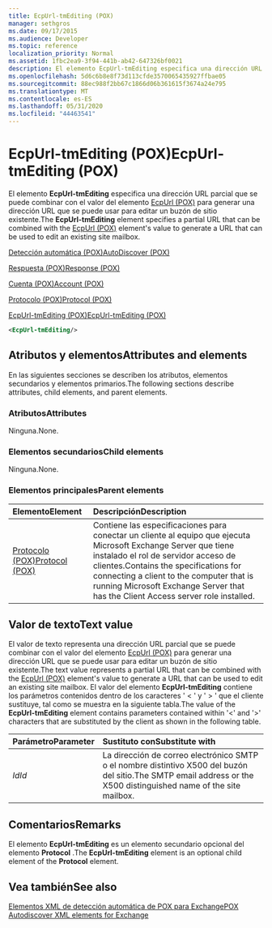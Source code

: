 ```yaml
---
title: EcpUrl-tmEditing (POX)
manager: sethgros
ms.date: 09/17/2015
ms.audience: Developer
ms.topic: reference
localization_priority: Normal
ms.assetid: 1fbc2ea9-3f94-441b-ab42-647326bf0021
description: El elemento EcpUrl-tmEditing especifica una dirección URL parcial que se puede combinar con el valor del elemento EcpUrl (POX) para generar una dirección URL que se puede usar para editar un buzón de sitio existente.
ms.openlocfilehash: 5d6c6b8e8f73d113cfde3570065435927ffbae05
ms.sourcegitcommit: 88ec988f2bb67c1866d06b361615f3674a24e795
ms.translationtype: MT
ms.contentlocale: es-ES
ms.lasthandoff: 05/31/2020
ms.locfileid: "44463541"
---
```

# <a name="ecpurl-tmediting-pox"></a><span data-ttu-id="5641c-103">EcpUrl-tmEditing (POX)</span><span class="sxs-lookup"><span data-stu-id="5641c-103">EcpUrl-tmEditing (POX)</span></span>

<span data-ttu-id="5641c-104">El elemento **EcpUrl-tmEditing** especifica una dirección URL parcial que se puede combinar con el valor del elemento [EcpUrl (POX)](ecpurl-pox.md) para generar una dirección URL que se puede usar para editar un buzón de sitio existente.</span><span class="sxs-lookup"><span data-stu-id="5641c-104">The **EcpUrl-tmEditing** element specifies a partial URL that can be combined with the [EcpUrl (POX)](ecpurl-pox.md) element's value to generate a URL that can be used to edit an existing site mailbox.</span></span> 
  
[<span data-ttu-id="5641c-105">Detección automática (POX)</span><span class="sxs-lookup"><span data-stu-id="5641c-105">AutoDiscover (POX)</span></span>](autodiscover-pox.md)
  
[<span data-ttu-id="5641c-106">Respuesta (POX)</span><span class="sxs-lookup"><span data-stu-id="5641c-106">Response (POX)</span></span>](response-pox.md)
  
[<span data-ttu-id="5641c-107">Cuenta (POX)</span><span class="sxs-lookup"><span data-stu-id="5641c-107">Account (POX)</span></span>](account-pox.md)
  
[<span data-ttu-id="5641c-108">Protocolo (POX)</span><span class="sxs-lookup"><span data-stu-id="5641c-108">Protocol (POX)</span></span>](protocol-pox.md)
  
[<span data-ttu-id="5641c-109">EcpUrl-tmEditing (POX)</span><span class="sxs-lookup"><span data-stu-id="5641c-109">EcpUrl-tmEditing (POX)</span></span>](ecpurl-tmediting-pox.md)
  
```XML
<EcpUrl-tmEditing/>
```

## <a name="attributes-and-elements"></a><span data-ttu-id="5641c-110">Atributos y elementos</span><span class="sxs-lookup"><span data-stu-id="5641c-110">Attributes and elements</span></span>

<span data-ttu-id="5641c-111">En las siguientes secciones se describen los atributos, elementos secundarios y elementos primarios.</span><span class="sxs-lookup"><span data-stu-id="5641c-111">The following sections describe attributes, child elements, and parent elements.</span></span>
  
### <a name="attributes"></a><span data-ttu-id="5641c-112">Atributos</span><span class="sxs-lookup"><span data-stu-id="5641c-112">Attributes</span></span>

<span data-ttu-id="5641c-113">Ninguna.</span><span class="sxs-lookup"><span data-stu-id="5641c-113">None.</span></span>
  
### <a name="child-elements"></a><span data-ttu-id="5641c-114">Elementos secundarios</span><span class="sxs-lookup"><span data-stu-id="5641c-114">Child elements</span></span>

<span data-ttu-id="5641c-115">Ninguna.</span><span class="sxs-lookup"><span data-stu-id="5641c-115">None.</span></span>
  
### <a name="parent-elements"></a><span data-ttu-id="5641c-116">Elementos principales</span><span class="sxs-lookup"><span data-stu-id="5641c-116">Parent elements</span></span>

|<span data-ttu-id="5641c-117">**Elemento**</span><span class="sxs-lookup"><span data-stu-id="5641c-117">**Element**</span></span>|<span data-ttu-id="5641c-118">**Descripción**</span><span class="sxs-lookup"><span data-stu-id="5641c-118">**Description**</span></span>|
|:-----|:-----|
|[<span data-ttu-id="5641c-119">Protocolo (POX)</span><span class="sxs-lookup"><span data-stu-id="5641c-119">Protocol (POX)</span></span>](protocol-pox.md) <br/> |<span data-ttu-id="5641c-120">Contiene las especificaciones para conectar un cliente al equipo que ejecuta Microsoft Exchange Server que tiene instalado el rol de servidor acceso de clientes.</span><span class="sxs-lookup"><span data-stu-id="5641c-120">Contains the specifications for connecting a client to the computer that is running Microsoft Exchange Server that has the Client Access server role installed.</span></span>  <br/> |
   
## <a name="text-value"></a><span data-ttu-id="5641c-121">Valor de texto</span><span class="sxs-lookup"><span data-stu-id="5641c-121">Text value</span></span>

<span data-ttu-id="5641c-122">El valor de texto representa una dirección URL parcial que se puede combinar con el valor del elemento [EcpUrl (POX)](ecpurl-pox.md) para generar una dirección URL que se puede usar para editar un buzón de sitio existente.</span><span class="sxs-lookup"><span data-stu-id="5641c-122">The text value represents a partial URL that can be combined with the [EcpUrl (POX)](ecpurl-pox.md) element's value to generate a URL that can be used to edit an existing site mailbox.</span></span> <span data-ttu-id="5641c-123">El valor del elemento **EcpUrl-tmEditing** contiene los parámetros contenidos dentro de los caracteres ' < ' y ' > ' que el cliente sustituye, tal como se muestra en la siguiente tabla.</span><span class="sxs-lookup"><span data-stu-id="5641c-123">The value of the **EcpUrl-tmEditing** element contains parameters contained within '<' and '>' characters that are substituted by the client as shown in the following table.</span></span> 
  
|<span data-ttu-id="5641c-124">**Parámetro**</span><span class="sxs-lookup"><span data-stu-id="5641c-124">**Parameter**</span></span>|<span data-ttu-id="5641c-125">**Sustituto con**</span><span class="sxs-lookup"><span data-stu-id="5641c-125">**Substitute with**</span></span>|
|:-----|:-----|
| <span data-ttu-id="5641c-126">_Id_</span><span class="sxs-lookup"><span data-stu-id="5641c-126">_Id_</span></span> <br/> |<span data-ttu-id="5641c-127">La dirección de correo electrónico SMTP o el nombre distintivo X500 del buzón del sitio.</span><span class="sxs-lookup"><span data-stu-id="5641c-127">The SMTP email address or the X500 distinguished name of the site mailbox.</span></span>  <br/> |
   
## <a name="remarks"></a><span data-ttu-id="5641c-128">Comentarios</span><span class="sxs-lookup"><span data-stu-id="5641c-128">Remarks</span></span>

<span data-ttu-id="5641c-129">El elemento **EcpUrl-tmEditing** es un elemento secundario opcional del elemento **Protocol** .</span><span class="sxs-lookup"><span data-stu-id="5641c-129">The **EcpUrl-tmEditing** element is an optional child element of the **Protocol** element.</span></span> 
  
## <a name="see-also"></a><span data-ttu-id="5641c-130">Vea también</span><span class="sxs-lookup"><span data-stu-id="5641c-130">See also</span></span>



[<span data-ttu-id="5641c-131">Elementos XML de detección automática de POX para Exchange</span><span class="sxs-lookup"><span data-stu-id="5641c-131">POX Autodiscover XML elements for Exchange</span></span>](pox-autodiscover-xml-elements-for-exchange.md)

